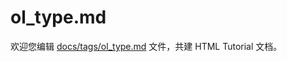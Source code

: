 ol_type.md
===

欢迎您编辑 <a target="__blank" href="https://github.com/jaywcjlove/html-tutorial/blob/master/docs/tags/ol_type.md">docs/tags/ol_type.md</a> 文件，共建 HTML Tutorial 文档。